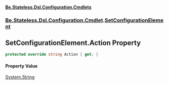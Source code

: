 #### [Be.Stateless.Dsl.Configuration.Cmdlets](README.md 'README')
### [Be.Stateless.Dsl.Configuration.Cmdlet](Be.Stateless.Dsl.Configuration.Cmdlet.md 'Be.Stateless.Dsl.Configuration.Cmdlet').[SetConfigurationElement](SetConfigurationElement.md 'Be.Stateless.Dsl.Configuration.Cmdlet.SetConfigurationElement')

## SetConfigurationElement.Action Property

```csharp
protected override string Action { get; }
```

#### Property Value
[System.String](https://docs.microsoft.com/en-us/dotnet/api/System.String 'System.String')